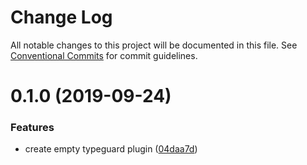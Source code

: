# Change Log

All notable changes to this project will be documented in this file.
See [Conventional Commits](https://conventionalcommits.org) for commit guidelines.

# 0.1.0 (2019-09-24)

### Features

- create empty typeguard plugin ([04daa7d](https://github.com/DanielMSchmidt/typescript-code-generator/commit/04daa7d))
